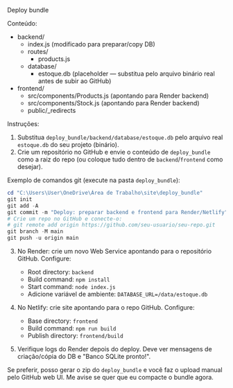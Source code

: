 Deploy bundle

Conteúdo:

- backend/
  - index.js (modificado para preparar/copy DB)
  - routes/
    - products.js
  - database/
    - estoque.db (placeholder — substitua pelo arquivo binário real antes de subir ao GitHub)
- frontend/
  - src/components/Products.js (apontando para Render backend)
  - src/components/Stock.js (apontando para Render backend)
  - public/_redirects

Instruções:

1. Substitua `deploy_bundle/backend/database/estoque.db` pelo arquivo real `estoque.db` do seu projeto (binário).
2. Crie um repositório no GitHub e envie o conteúdo de `deploy_bundle` como a raiz do repo (ou coloque tudo dentro de `backend`/`frontend` como desejar).

Exemplo de comandos git (execute na pasta `deploy_bundle`):

```powershell
cd "C:\Users\User\OneDrive\Área de Trabalho\site\deploy_bundle"
git init
git add -A
git commit -m "Deploy: preparar backend e frontend para Render/Netlify"
# Crie um repo no GitHub e conecte-o:
# git remote add origin https://github.com/seu-usuario/seu-repo.git
git branch -M main
git push -u origin main
```

3. No Render: crie um novo Web Service apontando para o repositório GitHub. Configure:
   - Root directory: `backend`
   - Build command: `npm install`
   - Start command: `node index.js`
   - Adicione variável de ambiente: `DATABASE_URL=/data/estoque.db`

4. No Netlify: crie site apontando para o repo GitHub. Configure:
   - Base directory: `frontend`
   - Build command: `npm run build`
   - Publish directory: `frontend/build`

5. Verifique logs do Render depois do deploy. Deve ver mensagens de criação/cópia do DB e "Banco SQLite pronto!".

Se preferir, posso gerar o zip do `deploy_bundle` e você faz o upload manual pelo GitHub web UI. Me avise se quer que eu compacte o bundle agora.